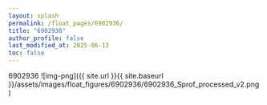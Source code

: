 ```yaml
---
layout: splash
permalink: /float_pages/6902936/
title: "6902936"
author_profile: false
last_modified_at: 2025-06-13
toc: false
---
```

 
6902936
![img-png]({{ site.url }}{{ site.baseurl }}/assets/images/float_figures/6902936/6902936_Sprof_processed_v2.png)